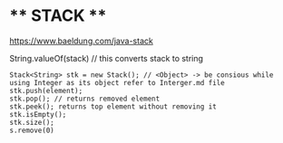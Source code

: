 # ** STACK **

https://www.baeldung.com/java-stack

String.valueOf(stack) // this converts stack to string

``` 
Stack<String> stk = new Stack(); // <Object> -> be consious while using Integer as its object refer to Interger.md file
stk.push(element);
stk.pop(); // returns removed element
stk.peek(); returns top element without removing it
stk.isEmpty();
stk.size();
s.remove(0)
```
